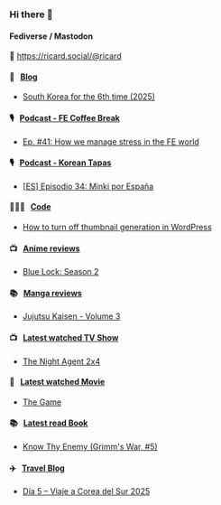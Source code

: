 ### Hi there 👋

#### Fediverse / Mastodon

🐘 https://ricard.social/@ricard

#### 📝 &nbsp;&nbsp;[Blog](https://ricard.blog)

- [South Korea for the 6th time (2025)](https://ricard.blog/personal/south-korea-2025/)

#### 🎙 &nbsp;&nbsp;[Podcast - FE Coffee Break](https://frontendcoffeebreak.transistor.fm/)

- [Ep. #41: How we manage stress in the FE world](https://share.transistor.fm/s/8e78e642)

#### 🎙 &nbsp;&nbsp;[Podcast - Korean Tapas](https://koreantapas.show/)

- [[ES] Episodio 34: Minki por España](https://podcasters.spotify.com/pod/show/korean-tapas/episodes/ES-Episodio-34-Minki-por-Espaa-e2h7iun)

#### 👨🏻‍💻 &nbsp;&nbsp;[Code](https://ricard.dev)

- [How to turn off thumbnail generation in WordPress](https://ricard.dev/how-to-turn-off-thumbnail-generation-in-wordpress/)

#### 📺 &nbsp;&nbsp;[Anime reviews](https://anime.ricard.blog)

- [Blue Lock: Season 2](https://anime.ricard.blog/reviews/blue-lock-season-2/)

#### 📚 &nbsp;&nbsp;[Manga reviews](https://anime.ricard.blog)

- [Jujutsu Kaisen - Volume 3](https://manga.ricard.blog/reviews/jujutsu-kaisen/volume/3/)

#### 📺 &nbsp;&nbsp;[Latest watched TV Show](https://quicoto.github.io/reviews/tv-shows)

- [The Night Agent 2x4](https://quicoto.github.io/reviews/tv-shows/the-night-agent/2x4)

#### 🍿 &nbsp;&nbsp;[Latest watched Movie](https://quicoto.github.io/reviews/movies/)

- [The Game](https://quicoto.github.io/reviews/movies/the-game/)

#### 📚 &nbsp;&nbsp;[Latest read Book](https://ricard.blog/books/)

- [Know Thy Enemy (Grimm&#39;s War, #5)](https://www.goodreads.com/review/show/7019803899?utm_medium=api&amp;utm_source=rss)

#### ✈️ &nbsp;&nbsp;[Travel Blog](https://www.quicoto.com/)

- [Día 5 – Viaje a Corea del Sur 2025](https://www.quicoto.com/dia-5-viaje-a-corea-del-sur-2025/)
